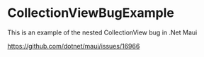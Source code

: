 # CollectionViewBugExample
This is an example of the nested CollectionView bug in .Net Maui

https://github.com/dotnet/maui/issues/16966
